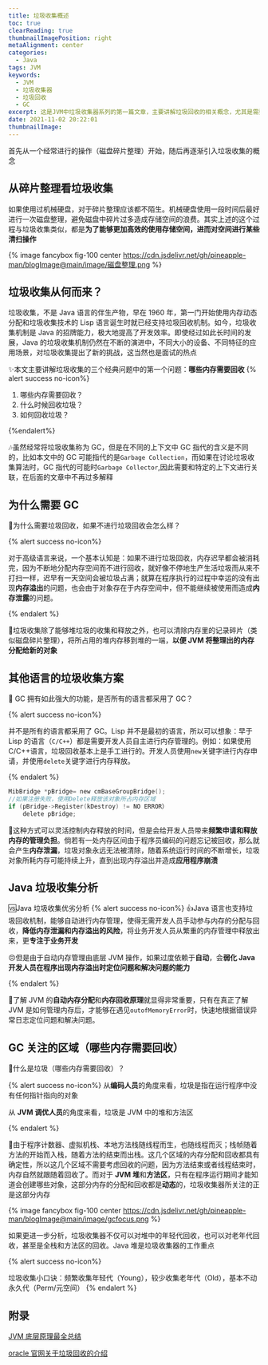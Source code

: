 ```yaml
---
title: 垃圾收集概述
toc: true
clearReading: true
thumbnailImagePosition: right
metaAlignment: center
categories:
  - Java
tags: JVM
keywords:
  - JVM
  - 垃圾收集器
  - 垃圾回收
  - GC
excerpt: 这是JVM中垃圾收集器系列的第一篇文章，主要讲解垃圾回收的相关概念，尤其是需要明白为什么需要垃圾收集，并且知道什么是垃圾？
date: 2021-11-02 20:22:01
thumbnailImage:
---
```


<!-- toc -->

首先从一个经常进行的操作（磁盘碎片整理）开始，随后再逐渐引入垃圾收集的概念

## 从碎片整理看垃圾收集

如果使用过机械硬盘，对于碎片整理应该都不陌生。机械硬盘使用一段时间后最好进行一次磁盘整理，避免磁盘中碎片过多造成存储空间的浪费。其实上述的这个过程与垃圾收集类似，都是**为了能够更加高效的使用存储空间，进而对空间进行某些清扫操作**

{% image fancybox  fig-100  center https://cdn.jsdelivr.net/gh/pineapple-man/blogImage@main/image/磁盘整理.png %}

## 垃圾收集从何而来？

垃圾收集，不是 Java 语言的伴生产物，早在 1960 年，第一门开始使用内存动态分配和垃圾收集技术的 Lisp 语言诞生时就已经支持垃圾回收机制。如今，垃圾收集机制是 Java 的招牌能力，极大地提高了开发效率。即使经过如此长时间的发展，Java 的垃圾收集机制仍然在不断的演进中，不同大小的设备、不同特征的应用场景，对垃圾收集提出了新的挑战，这当然也是面试的热点

:sparkles:本文主要讲解垃圾收集的三个经典问题中的第一个问题：**哪些内存需要回收**
{% alert success no-icon%}

1. 哪些内存需要回收？
2. 什么时候回收垃圾？
3. 如何回收垃圾？

{%endalert%}

:notes:虽然经常将垃圾收集称为 GC，但是在不同的上下文中 GC 指代的含义是不同的，比如本文中的 GC 可能指代的是`Garbage Collection`，而如果在讨论垃圾收集算法时，GC 指代的可能时`Garbage Collector`,因此需要和特定的上下文进行关联，在后面的文章中不再过多解释

## 为什么需要 GC

:thinking:为什么需要垃圾回收，如果不进行垃圾回收会怎么样？

{% alert success no-icon%}

对于高级语言来说，一个基本认知是：如果不进行垃圾回收，内存迟早都会被消耗完，因为不断地分配内存空间而不进行回收，就好像不停地生产生活垃圾而从来不打扫一样，迟早有一天空间会被垃圾占满；就算在程序执行的过程中幸运的没有出现**内存溢出**的问题，也会由于对象存在于内存空间中，但不能继续被使用而造成**内存泄露**的问题。

{% endalert %}

:notebook:垃圾收集除了能够堆垃圾的收集和释放之外，也可以清除内存里的记录碎片（类似磁盘碎片整理），将所占用的堆内存移到堆的一端，**以便 JVM 将整理出的内存分配给新的对象**

## 其他语言的垃圾收集方案

:thinking: GC 拥有如此强大的功能，是否所有的语言都采用了 GC？

{% alert success no-icon%}

并不是所有的语言都采用了 GC。Lisp 并不是最初的语言，所以可以想象：早于 Lisp 的语言（`C/C++`）都是需要开发人员自主进行内存管理的。例如：如果使用 C/C++语言，垃圾回收基本上是手工进行的。开发人员使用`new`关键字进行内存申请，并使用`delete`关键字进行内存释放。

{% endalert %}

```c
MibBridge *pBridge= new cmBaseGroupBridge();
//如果注册失败，使用Delete释放该对象所占内存区域
if (pBridge->Register(kDestroy) != NO ERROR）
	delete pBridge;
```

:notebook:这种方式可以灵活控制内存释放的时间，但是会给开发人员带来**频繁申请和释放内存的管理负担**。倘若有一处内存区间由于程序员编码的问题忘记被回收，那么就会产生**内存泄漏**，垃圾对象永远无法被清除，随着系统运行时间的不断增长，垃圾对象所耗内存可能持续上升，直到出现内存溢出并造成**应用程序崩溃**

## Java 垃圾收集分析

:vs:Java 垃圾收集优劣分析
{% alert success no-icon%}
:+1:Java 语言也支持垃圾回收机制，能够自动进行内存管理，使得无需开发人员手动参与内存的分配与回收，**降低内存泄漏和内存溢出的风险**，将业务开发人员从繁重的内存管理中释放出来，更**专注于业务开发**

:persevere:但是由于自动内存管理由底层 JVM 操作，如果过度依赖于**自动**，会**弱化 Java 开发人员在程序出现内存溢出时定位问题和解决问题的能力**

{% endalert %}

:notebook:了解 JVM 的**自动内存分配**和**内存回收原理**就显得非常重要，只有在真正了解 JVM 是如何管理内存后，才能够在遇见`outofMemoryError`时，快速地根据错误异常日志定位问题和解决问题。

## GC 关注的区域（哪些内存需要回收）

:thinking:什么是垃圾（哪些内存需要回收）？

{% alert success no-icon%}
从**编码人员**的角度来看，垃圾是指在运行程序中没有任何指针指向的对象

从 **JVM 调优人员**的角度来看，垃圾是 JVM 中的堆和方法区

{% endalert %}

:notebook:由于程序计数器、虚拟机栈、本地方法栈随线程而生，也随线程而灭；栈帧随着方法的开始而入栈，随着方法的结束而出栈。这几个区域的内存分配和回收都具有确定性，所以这几个区域不需要考虑回收的问题，因为方法结束或者线程结束时，内存自然就跟随着回收了。而对于 **JVM 堆**和**方法区**，只有在程序运行期间才能知道会创建哪些对象，这部分内存的分配和回收都是**动态**的，垃圾收集器所关注的正是这部分内存

{% image fancybox  fig-100  center https://cdn.jsdelivr.net/gh/pineapple-man/blogImage@main/image/gcfocus.png %}

如果更进一步分析，垃圾收集器不仅可以对堆中的年轻代回收，也可以对老年代回收，甚至是全栈和方法区的回收。Java 堆是垃圾收集器的工作重点

{% alert success no-icon%}

垃圾收集小口诀：频繁收集年轻代（Young），较少收集老年代（Old），基本不动永久代（Perm/元空间）
{% endalert %}

## 附录

[JVM 底层原理最全总结](https://doocs.github.io/jvm/#/docs/)

[oracle 官网关于垃圾回收的介绍](https://docs.oracle.com/javase/8/docs/technotes/guides/vm/gctuning/toc.html)
